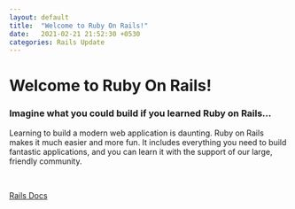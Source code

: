 ```yaml
---
layout: default
title:  "Welcome to Ruby On Rails!"
date:   2021-02-21 21:52:30 +0530
categories: Rails Update
---
```

<h1>Welcome to Ruby On Rails!</h1>

<h3 class="mt-5">Imagine what you could build if you learned Ruby on Rails…</h3>
<p class="mt-5">Learning to build a modern web application is daunting. Ruby on Rails makes it much easier and more fun. It includes everything you need to build fantastic applications, and you can learn it with the support of our large, friendly community.</p>
<br>
<p><a href="https://rubyonrails.org/">Rails Docs</a></p>
